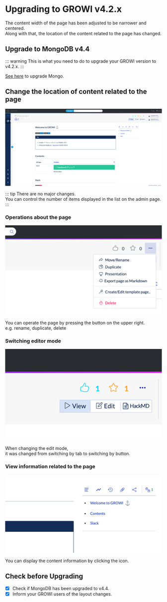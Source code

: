 # Upgrading to GROWI v4.2.x

The content width of the page has been adjusted to be narrower and centered.  
Along with that, the location of the content related to the page has changed.

## Upgrade to MongoDB v4.4

::: warning
This is what you need to do to upgrade your GROWI version to v4.2.x.
:::

[See here](../admin-cookbook/upgrade-mongodb.md) to upgrade Mongo.

## Change the location of content related to the page

![layout_42x](./images/layout_42x.png)

::: tip
There are no major changes.  
You can control the number of items displayed in the list on the admin page.
:::

### Operations about the page

![page_management_dropdown](./images/page_management_dropdown.png)

You can operate the page by pressing the button on the upper right.  
e.g. rename, duplicate, delete

### Switching editor mode

![editor_mode_control_button](./images/editor_mode_control_button.png)

When changing the edit mode,  
it was changed from switching by tab to switching by button.

### View information related to the page

![page_contents](./images/page_contents.png)

You can display the content information by clicking the icon.

## Check before Upgrading

- [x] Check if MongoDB has been upgraded to v4.4.
- [x] Inform your GROWI users of the layout changes.
